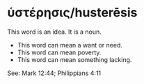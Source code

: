 # ὑστέρησις/husterēsis
This word is an idea. It is a noun.

* This word can mean a want or need.
* This word can mean poverty.
* This word can mean something lacking. 

See: Mark 12:44; Philippians 4:11
